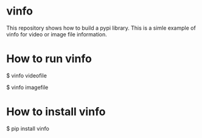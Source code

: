 # vinfo
This repository shows how to build a pypi library. 
This is a simle example of vinfo for video or image file information.

# How to run vinfo

$ vinfo videofile

$ vinfo imagefile

# How to install vinfo

$ pip install vinfo


